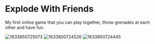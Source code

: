 # Explode With Friends
 My first online game that you can play together, throw grenades at each other and have fun.


![1633850725073](https://user-images.githubusercontent.com/24250775/161387413-859d08bb-5518-40ff-9312-3baead7f7afb.jpg)
![1633850724526](https://user-images.githubusercontent.com/24250775/161387416-099fc300-007c-43a7-aa77-d6468361647b.jpg)
![1633850724445](https://user-images.githubusercontent.com/24250775/161387418-5e2173d4-2572-4458-baad-882e192121ff.jpg)
